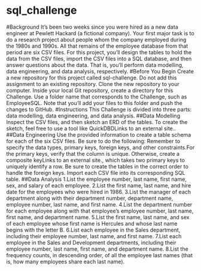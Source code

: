 # sql_challenge
#Background
It’s been two weeks since you were hired as a new data engineer at Pewlett Hackard (a fictional company). Your first major task is to do a research project about people whom the company employed during the 1980s and 1990s. All that remains of the employee database from that period are six CSV files.
    For this project, you’ll design the tables to hold the data from the CSV files,
    import the CSV files into a SQL database, and then answer questions about the
    data. That is, you’ll perform data modelling, data engineering, and data
    analysis, respectively.
#Before You Begin
Create a new repository for this project called sql-challenge. Do not add this
assignment to an existing repository. Clone the new repository to your computer.
Inside your local Git repository, create a directory for this Challenge. Use a
folder name that corresponds to the Challenge, such as EmployeeSQL.
Note that you’ll add your files to this folder and push the changes to GitHub.
#Instructions
This Challenge is divided into three parts: data modelling, data engineering, and
data analysis.
##Data Modelling
Inspect the CSV files, and then sketch an ERD of the tables. To create the sketch,
feel free to use a tool like QuickDBDLinks to an external site..
##Data Engineering
Use the provided information to create a table schema for each of the six CSV
files. Be sure to do the following:
Remember to specify the data types, primary keys, foreign keys, and other
constraints.For the primary keys, verify that the column is unique. Otherwise,
create a composite keyLinks to an external site., which takes two primary keys to
uniquely identify a row. Be sure to create the tables in the correct order to
handle the foreign keys. Import each CSV file into its corresponding SQL table.
##Data Analysis
1.List the employee number, last name, first name, sex, and salary of each employee.
2.List the first name, last name, and hire date for the employees who were hired in 1986.
3.List the manager of each department along with their department number, department name, employee number, last name, and first name.
4.List the department number for each employee along with that employee’s employee number, last name, first name, and department name.
5.List the first name, last name, and sex of each employee whose first name is Hercules and whose last name begins with the letter B.
6.List each employee in the Sales department, including their employee number, last name, and first name.
7.List each employee in the Sales and Development departments, including their employee number, last name, first name, and department name.
8.List the frequency counts, in descending order, of all the employee last names (that is, how many employees share each last name).



